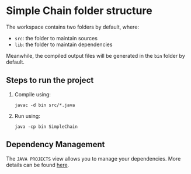 
# Simple Chain folder structure

The workspace contains two folders by default, where:

- `src`: the folder to maintain sources
- `lib`: the folder to maintain dependencies

Meanwhile, the compiled output files will be generated in the `bin` folder by default.

## Steps to run the project

1. Compile using:

    ```shell
    javac -d bin src/*.java
    ```

1. Run using:

    ```shell
    java -cp bin SimpleChain
    ```

## Dependency Management

The `JAVA PROJECTS` view allows you to manage your dependencies. More details can be found [here](https://github.com/microsoft/vscode-java-dependency#manage-dependencies).
